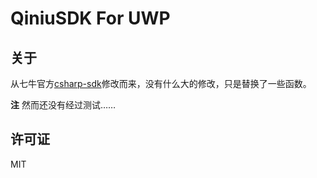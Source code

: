 # QiniuSDK For UWP

## 关于
从七牛官方[csharp-sdk](https://github.com/qiniu/csharp-sdk )修改而来，没有什么大的修改，只是替换了一些函数。

**注**
然而还没有经过测试……

## 许可证
MIT

